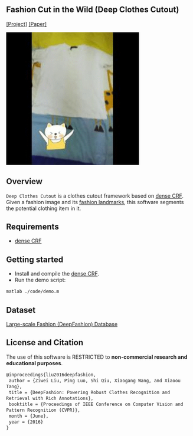 ## Fashion Cut in the Wild (Deep Clothes Cutout)
[[Project]](https://liuziwei7.github.io/projects/DeepFashion.html) [[Paper]](http://www.cv-foundation.org/openaccess/content_cvpr_2016/papers/Liu_DeepFashion_Powering_Robust_CVPR_2016_paper.pdf)   

<img src='./misc/demo.gif' width=360>

## Overview
`Deep Clothes Cutout` is a clothes cutout framework based on [dense CRF](http://graphics.stanford.edu/projects/densecrf/). Given a fashion image and its [fashion landmarks](https://liuziwei7.github.io/projects/FashionLandmarks.html), this software segments the potential clothing item in it. 

## Requirements
* [dense CRF](http://www.philkr.net/papers/2011-12-01-nips/densecrf_v_2_2.zip)

## Getting started
* Install and compile the [dense CRF](http://www.philkr.net/papers/2011-12-01-nips/densecrf_v_2_2.zip).
* Run the demo script:
``` bash
matlab ./code/demo.m
```

## Dataset
[Large-scale Fashion (DeepFashion) Database](http://mmlab.ie.cuhk.edu.hk/projects/DeepFashion.html)

## License and Citation
The use of this software is RESTRICTED to **non-commercial research and educational purposes**.

```
@inproceedings{liu2016deepfashion,
 author = {Ziwei Liu, Ping Luo, Shi Qiu, Xiaogang Wang, and Xiaoou Tang},
 title = {DeepFashion: Powering Robust Clothes Recognition and Retrieval with Rich Annotations},
 booktitle = {Proceedings of IEEE Conference on Computer Vision and Pattern Recognition (CVPR)},
 month = {June},
 year = {2016} 
}
```
